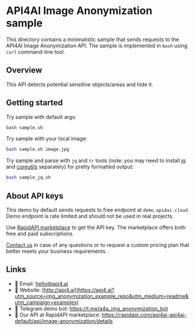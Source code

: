 # API4AI Image Anonymization sample

This directory contains a minimalistic sample that sends requests to the API4AI Image Anonymization API.
The sample is implemented in `bash` using `curl` command-line tool.


## Overview

This API detects potential sensitive objects/areas and hide it.


## Getting started

Try sample with default args:

```bash
bash sample.sh
```

Try sample with your local image:

```bash
bash sample.sh image.jpg
```

Try sample and parse with `jq` and `tr` tools (note: you may need to install [jq](https://stedolan.github.io/jq/) and [coreutils](https://www.gnu.org/software/coreutils/) separately) for pretty formatted output:

```bash
bash sample_jq.sh
```


## About API keys

This demo by default sends requests to free endpoint at `demo.api4ai.cloud`.
Demo endpoint is rate limited and should not be used in real projects.

Use [RapidAPI marketplace](https://rapidapi.com/api4ai-api4ai-default/api/image-anonymization/details) to get the API key. The marketplace offers both
free and paid subscriptions.

[Contact us](https://api4.ai/contacts?utm_source=img_anonymization_example_repo&utm_medium=readme&utm_campaign=examples) in case of any questions or to request a custom pricing plan
that better meets your business requirements.


## Links

* 📩 Email: hello@api4.ai
* 🔗 Website: [http://api4.ai](https://api4.ai?utm_source=img_anonymization_example_repo&utm_medium=readme&utm_campaign=examples)
* 🤖 Telegram demo bot: https://t.me/a4a_img_anonymization_bot
* 🔵 Our API at RapidAPI marketplace: https://rapidapi.com/api4ai-api4ai-default/api/image-anonymization/details